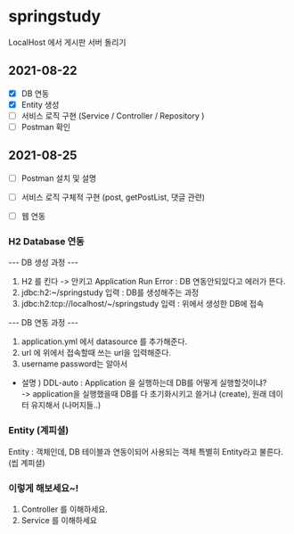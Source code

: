 # springstudy

LocalHost 에서 게시판 서버 돌리기

## 2021-08-22
-[x] DB 연동
-[x] Entity 생성
-[ ] 서비스 로직 구현 (Service / Controller / Repository )
-[ ] Postman 확인

## 2021-08-25
-[ ] Postman 설치 및 설명
-[ ] 서비스 로직 구체적 구현 (post, getPostList, 댓글 관련)
-[ ] 웹 연동


### H2 Database 연동
--- DB 생성 과정 ---
1. H2 를 킨다 -> 안키고 Application Run Error : DB 연동안되있다고 에러가 뜬다.
2. jdbc:h2:~/springstudy  입력 : DB를 생성해주는 과정
3. jdbc:h2:tcp://localhost/~/springstudy 입력 : 위에서 생성한 DB에 접속  

--- DB 연동 과정 ---
1. application.yml 에서 datasource 를 추가해준다.
2. url 에 위에서 접속할때 쓰는 url을 입력해준다.
3. username password는 알아서 

* 설명 )  DDL-auto : Application 을 실행하는데 DB를 어떻게 실행할것이냐?  
-> application을 실행했을때 DB를 다 초기화시키고 쓸거냐 (create), 원래 데이터 유지해서 (나머지들..)
  
### Entity (계피셜)
Entity : 객체인데, DB 테이블과 연동이되어 사용되는 객체 특별히 Entity라고 불른다. (씹 계피셜)

### 이렇게 해보세요~!
1. Controller 를 이해하세요.
2. Service 를 이해하세요

